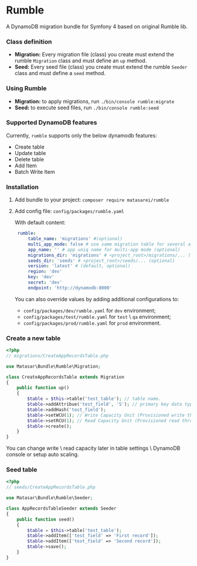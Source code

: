 # Rumble

A DynamoDB migration bundle for Symfony 4 based on original Rumble lib.

### Class definition
- **Migration:** Every migration file (class) you create must extend the rumble ```Migration``` class and must define an ```up``` method.
- **Seed:** Every seed file (class) you create must extend the rumble ```Seeder``` class and must define a ```seed``` method.

### Using Rumble
- **Migration:** to apply migrations, run ```./bin/console rumble:migrate```
- **Seed:** to execute seed files, run ```./bin/console rumble:seed```

### Supported DynamoDB features
Currently, ```rumble``` supports only the below dynamodb features:
- Create table
- Update table
- Delete table
- Add Item
- Batch Write Item

### Installation

1. Add bundle to your project:
    ```composer require matasarei/rumble```
2. Add config file: 
    ```config/packages/rumble.yaml```
    
    With default content:
    ```yaml
     rumble:
         table_name: 'migrations' #(optional)
         multi_app_mode: false # use same migration table for several apps (optional)
         app_name: '' # app uniq name for multi-app mode (optional)
         migrations_dir: 'migrations' # <project_root>/migrations/... (optional)
         seeds_dir: 'seeds' # <project_root>/seeds/... (optional)
         version: 'latest' # (default, optional)
         region: 'dev'
         key: 'dev'
         secret: 'dev'
         endpoint: 'http://dynamodb:8000'
    ```
    You can also override values by adding additional configurations to:
    * `config/packages/dev/rumble.yaml` for `dev` environment;
    * `config/packages/test/rumble.yaml` for `test` \ `qa` environment;
    * `config/packages/prod/rumble.yaml` for `prod` environment.

### Create a new table
```php
<?php
// migrations/CreateAppRecordsTable.php

use Matasar\Bundle\Rumble\Migration;

class CreateAppRecordsTable extends Migration
{
    public function up()
    {
        $table = $this->table('test_table'); // table name.
        $table->addAttribue('test_field', 'S'); // primary key data type - String (S)
        $table->addHash('test_field');
        $table->setWCU(1); // Write Capacity Unit (Provisioned write throughput)
        $table->setRCU(1); // Read Capacity Unit (Provisioned read throughput)
        $table->create();
    }
}
```
You can change write \ read capacity later in table settings \ DynamoDB console or setup auto scaling.

### Seed table
```php
<?php
// seeds/CreateAppRecordsTable.php

use Matasar\Bundle\Rumble\Seeder;

class AppRecordsTableSeeder extends Seeder 
{
    public function seed()
    {
        $table = $this->table('test_table');
        $table->addItem(['test_field' => 'First record']);
        $table->addItem(['test_field' => 'Second record']); 
        $table->save();
    }
}
